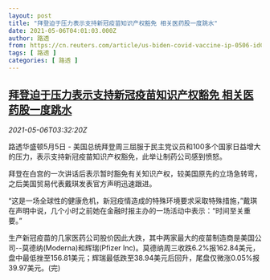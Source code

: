 ```yaml
---
layout: post
title: "拜登迫于压力表示支持新冠疫苗知识产权豁免 相关医药股一度跳水"
date: 2021-05-06T04:01:03.000Z
author: 路透
from: https://cn.reuters.com/article/us-biden-covid-vaccine-ip-0506-idCNKBS2CN08U
tags: [ 路透 ]
categories: [ 路透 ]
---
```

<!--1620273663000-->
[拜登迫于压力表示支持新冠疫苗知识产权豁免 相关医药股一度跳水](https://cn.reuters.com/article/us-biden-covid-vaccine-ip-0506-idCNKBS2CN08U)
------

<div>
<div><i>2021-05-06T03:32:20Z</i></div><p>路透华盛顿5月5日 - 美国总统拜登周三屈服于民主党议员和100多个国家日益增大的压力，表示支持新冠疫苗知识产权豁免，此举让制药公司感到愤怒。</p><p>拜登在白宫的一次讲话后表示暂时豁免有关知识产权，较美国原先的立场急转弯，之后美国贸易代表戴琪发表官方声明迅速跟进。</p><p>“这是一场全球性的健康危机，新冠疫情造成的特殊环境要求采取特殊措施，”戴琪在声明中说，几个小时之前她在金融时报主办的一场活动中表示：“时间至关重要。”</p><p>生产新冠疫苗的几家医药公司股价因此大跌，其中两家最大的疫苗制造商是美国公司--莫德纳(Moderna)和辉瑞(Pfizer Inc)。莫德纳周三收跌6.2%报162.84美元，盘中最低挫至156.81美元；辉瑞最低跌至38.94美元后回升，尾盘仅微涨0.05%报39.97美元。(完)</p>
</div>
